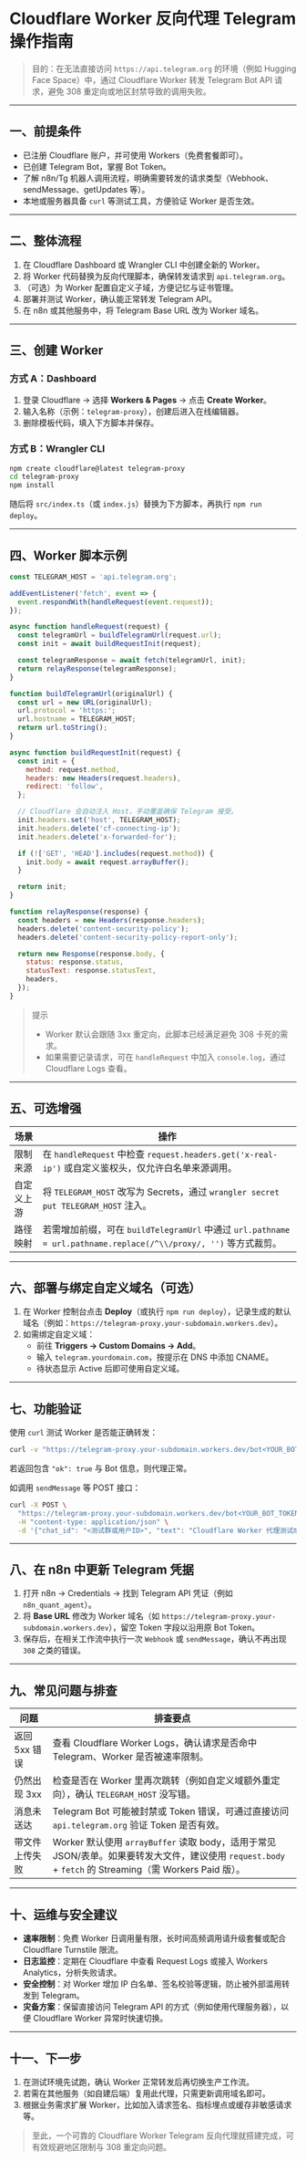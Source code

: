 # Cloudflare Worker 反向代理 Telegram 操作指南

> 目的：在无法直接访问 `https://api.telegram.org` 的环境（例如 Hugging Face Space）中，通过 Cloudflare Worker 转发 Telegram Bot API 请求，避免 308 重定向或地区封禁导致的调用失败。

---

## 一、前提条件

- 已注册 Cloudflare 账户，并可使用 Workers（免费套餐即可）。
- 已创建 Telegram Bot，掌握 Bot Token。
- 了解 n8n/Tg 机器人调用流程，明确需要转发的请求类型（Webhook、sendMessage、getUpdates 等）。
- 本地或服务器具备 `curl` 等测试工具，方便验证 Worker 是否生效。

---

## 二、整体流程

1. 在 Cloudflare Dashboard 或 Wrangler CLI 中创建全新的 Worker。
2. 将 Worker 代码替换为反向代理脚本，确保转发请求到 `api.telegram.org`。
3. （可选）为 Worker 配置自定义子域，方便记忆与证书管理。
4. 部署并测试 Worker，确认能正常转发 Telegram API。
5. 在 n8n 或其他服务中，将 Telegram Base URL 改为 Worker 域名。

---

## 三、创建 Worker

### 方式 A：Dashboard

1. 登录 Cloudflare → 选择 **Workers & Pages** → 点击 **Create Worker**。
2. 输入名称（示例：`telegram-proxy`），创建后进入在线编辑器。
3. 删除模板代码，填入下方脚本并保存。

### 方式 B：Wrangler CLI

```bash
npm create cloudflare@latest telegram-proxy
cd telegram-proxy
npm install
```

随后将 `src/index.ts`（或 `index.js`）替换为下方脚本，再执行 `npm run deploy`。

---

## 四、Worker 脚本示例

```javascript
const TELEGRAM_HOST = 'api.telegram.org';

addEventListener('fetch', event => {
  event.respondWith(handleRequest(event.request));
});

async function handleRequest(request) {
  const telegramUrl = buildTelegramUrl(request.url);
  const init = await buildRequestInit(request);

  const telegramResponse = await fetch(telegramUrl, init);
  return relayResponse(telegramResponse);
}

function buildTelegramUrl(originalUrl) {
  const url = new URL(originalUrl);
  url.protocol = 'https:';
  url.hostname = TELEGRAM_HOST;
  return url.toString();
}

async function buildRequestInit(request) {
  const init = {
    method: request.method,
    headers: new Headers(request.headers),
    redirect: 'follow',
  };

  // Cloudflare 会自动注入 Host，手动覆盖确保 Telegram 接受。
  init.headers.set('host', TELEGRAM_HOST);
  init.headers.delete('cf-connecting-ip');
  init.headers.delete('x-forwarded-for');

  if (!['GET', 'HEAD'].includes(request.method)) {
    init.body = await request.arrayBuffer();
  }

  return init;
}

function relayResponse(response) {
  const headers = new Headers(response.headers);
  headers.delete('content-security-policy');
  headers.delete('content-security-policy-report-only');

  return new Response(response.body, {
    status: response.status,
    statusText: response.statusText,
    headers,
  });
}
```

> 提示  
> - Worker 默认会跟随 3xx 重定向，此脚本已经满足避免 308 卡死的需求。  
> - 如果需要记录请求，可在 `handleRequest` 中加入 `console.log`，通过 Cloudflare Logs 查看。

---

## 五、可选增强

| 场景 | 操作 |
| --- | --- |
| 限制来源 | 在 `handleRequest` 中检查 `request.headers.get('x-real-ip')` 或自定义鉴权头，仅允许白名单来源调用。 |
| 自定义上游 | 将 `TELEGRAM_HOST` 改写为 Secrets，通过 `wrangler secret put TELEGRAM_HOST` 注入。 |
| 路径映射 | 若需增加前缀，可在 `buildTelegramUrl` 中通过 `url.pathname = url.pathname.replace(/^\\/proxy/, '')` 等方式裁剪。 |

---

## 六、部署与绑定自定义域名（可选）

1. 在 Worker 控制台点击 **Deploy**（或执行 `npm run deploy`），记录生成的默认域名（例如：`https://telegram-proxy.your-subdomain.workers.dev`）。
2. 如需绑定自定义域：
   - 前往 **Triggers → Custom Domains → Add**。
   - 输入 `telegram.yourdomain.com`，按提示在 DNS 中添加 CNAME。
   - 待状态显示 Active 后即可使用自定义域。

---

## 七、功能验证

使用 `curl` 测试 Worker 是否能正确转发：

```bash
curl -v "https://telegram-proxy.your-subdomain.workers.dev/bot<YOUR_BOT_TOKEN>/getMe"
```

若返回包含 `"ok": true` 与 Bot 信息，则代理正常。

如调用 `sendMessage` 等 POST 接口：

```bash
curl -X POST \
  "https://telegram-proxy.your-subdomain.workers.dev/bot<YOUR_BOT_TOKEN>/sendMessage" \
  -H "content-type: application/json" \
  -d '{"chat_id": "<测试群或用户ID>", "text": "Cloudflare Worker 代理测试成功"}'
```

---

## 八、在 n8n 中更新 Telegram 凭据

1. 打开 n8n → Credentials → 找到 Telegram API 凭证（例如 `n8n_quant_agent`）。
2. 将 **Base URL** 修改为 Worker 域名（如 `https://telegram-proxy.your-subdomain.workers.dev`），留空 Token 字段以沿用原 Bot Token。
3. 保存后，在相关工作流中执行一次 `Webhook` 或 `sendMessage`，确认不再出现 `308` 之类的错误。

---

## 九、常见问题与排查

| 问题 | 排查要点 |
| --- | --- |
| 返回 5xx 错误 | 查看 Cloudflare Worker Logs，确认请求是否命中 Telegram、Worker 是否被速率限制。 |
| 仍然出现 3xx | 检查是否在 Worker 里再次跳转（例如自定义域额外重定向），确认 `TELEGRAM_HOST` 没写错。 |
| 消息未送达 | Telegram Bot 可能被封禁或 Token 错误，可通过直接访问 `api.telegram.org` 验证 Token 是否有效。 |
| 带文件上传失败 | Worker 默认使用 `arrayBuffer` 读取 body，适用于常见 JSON/表单。如果要转发大文件，建议使用 `request.body` + `fetch` 的 Streaming（需 Workers Paid 版）。 |

---

## 十、运维与安全建议

- **速率限制**：免费 Worker 日调用量有限，长时间高频调用请升级套餐或配合 Cloudflare Turnstile 限流。
- **日志监控**：定期在 Cloudflare 中查看 Request Logs 或接入 Workers Analytics，分析失败请求。
- **安全控制**：对 Worker 增加 IP 白名单、签名校验等逻辑，防止被外部滥用转发到 Telegram。
- **灾备方案**：保留直接访问 Telegram API 的方式（例如使用代理服务器），以便 Cloudflare Worker 异常时快速切换。

---

## 十一、下一步

1. 在测试环境先试跑，确认 Worker 正常转发后再切换生产工作流。
2. 若需在其他服务（如自建后端）复用此代理，只需更新调用域名即可。
3. 根据业务需求扩展 Worker，比如加入请求签名、指标埋点或缓存非敏感请求等。

> 至此，一个可靠的 Cloudflare Worker Telegram 反向代理就搭建完成，可有效规避地区限制与 308 重定向问题。
